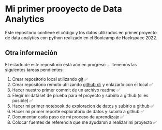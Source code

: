 # Mi primer prooyecto de Data Analytics

Este repositorio contiene el código y los datos utilizados en primer proyecto de data analytics
con python realizado en el Bootcamp de Hackspace 2022.

## Otra información

El estado de este repositorio está aún en progreso ... Tenemos las siguientes tareas pendientes:

1. Crear repositorio local utilizando [git](https://git-scm.com/download/) ✅
2. Crear repositorio remoto utilizando [github cli](https://cli.github.com/) y enlazarlo con el local ✅
3. Hacer nuestro primer commit de un archivo readme ✅
4. Elegir mi dataset de prueba para el proyecto y subirlo a github (si es posible) ✅
5. Hacer mi primer notebook de exploracion de datos y subirlo a github ✅
6. Hacer mi primer reporte exploratorio de datos y subirlo a github ✅
7. Documentar cada paso de mi proceso de aprendizaje ✅
8. Colocar fuentes de referencia que me ayudaron a realizar mi proyecto ✅
